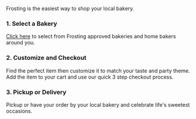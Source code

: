 Frosting is the easiest way to shop your local bakery.  

### 1. Select a Bakery  

[Click here](https://www.frostingmarket.com/bakeries/) to select from Frosting approved bakeries and home bakers around you.  

### 2. Customize and Checkout  

Find the perfect item then customize it to match your taste and party theme. Add the item to your cart and use our quick 3 step checkout process.  

### 3. Pickup or Delivery  

Pickup or have your order by your local bakery and celebrate life's sweetest occasions.  